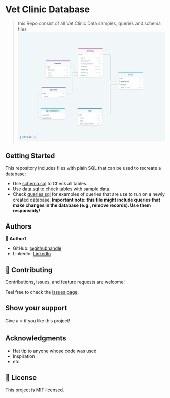 # Vet Clinic Database

> this Repo consist of all Vet Clinic Data samples, queries and schema files
![vets clinic diagram](./Images/Vet_Clinic-diagram.png)
## Getting Started

This repository includes files with plain SQL that can be used to recreate a database:

- Use [schema.sql](./schema.sql) to Check all tables.
- Use [data.sql](./data.sql) to check tables with sample data.
- Check [queries.sql](./queries.sql) for examples of queries that are use to run on a newly created database. **Important note: this file might include queries that make changes in the database (e.g., remove records). Use them responsibly!**

## Authors

👤 **Author1**

- GitHub: [@githubhandle](https://github.com/sediqullahbadakhsh)
- LinkedIn: [LinkedIn](https://linkedin.com/in/sediqullah)

## 🤝 Contributing

Contributions, issues, and feature requests are welcome!

Feel free to check the [issues page](../../issues/).

## Show your support

Give a ⭐️ if you like this project!

## Acknowledgments

- Hat tip to anyone whose code was used
- Inspiration
- etc

## 📝 License

This project is [MIT](./MIT.md) licensed.
